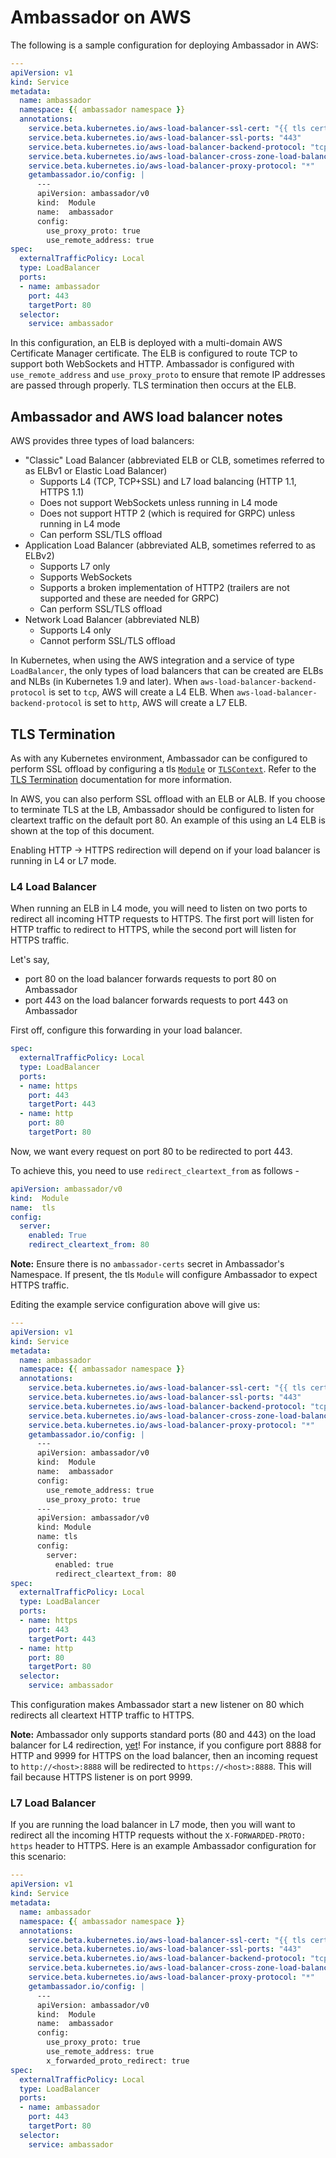 # Ambassador on AWS

The following is a sample configuration for deploying Ambassador in AWS:

```yaml
---
apiVersion: v1
kind: Service
metadata:
  name: ambassador
  namespace: {{ ambassador namespace }}
  annotations:
    service.beta.kubernetes.io/aws-load-balancer-ssl-cert: "{{ tls certificate ARN }}"
    service.beta.kubernetes.io/aws-load-balancer-ssl-ports: "443"
    service.beta.kubernetes.io/aws-load-balancer-backend-protocol: "tcp"
    service.beta.kubernetes.io/aws-load-balancer-cross-zone-load-balancing-enabled: "true"
    service.beta.kubernetes.io/aws-load-balancer-proxy-protocol: "*"
    getambassador.io/config: |
      ---
      apiVersion: ambassador/v0
      kind:  Module
      name:  ambassador
      config:
        use_proxy_proto: true
        use_remote_address: true
spec:
  externalTrafficPolicy: Local
  type: LoadBalancer
  ports:
  - name: ambassador
    port: 443
    targetPort: 80
  selector:
    service: ambassador
```

In this configuration, an ELB is deployed with a multi-domain AWS Certificate Manager certificate. The ELB is configured to route TCP to support both WebSockets and HTTP. Ambassador is configured with `use_remote_address` and `use_proxy_proto` to ensure that remote IP addresses are passed through properly. TLS termination then occurs at the ELB.

## Ambassador and AWS load balancer notes

AWS provides three types of load balancers:

* "Classic" Load Balancer (abbreviated ELB or CLB, sometimes referred to as ELBv1 or Elastic Load Balancer)
  * Supports L4 (TCP, TCP+SSL) and L7 load balancing (HTTP 1.1, HTTPS 1.1)
  * Does not support WebSockets unless running in L4 mode
  * Does not support HTTP 2 (which is required for GRPC) unless running in L4 mode
  * Can perform SSL/TLS offload
* Application Load Balancer (abbreviated ALB, sometimes referred to as ELBv2)
  * Supports L7 only
  * Supports WebSockets
  * Supports a broken implementation of HTTP2 (trailers are not supported and these are needed for GRPC)
  * Can perform SSL/TLS offload
* Network Load Balancer (abbreviated NLB)
  * Supports L4 only
  * Cannot perform SSL/TLS offload

In Kubernetes, when using the AWS integration and a service of type `LoadBalancer`, the only types of load balancers that can be created are ELBs and NLBs (in Kubernetes 1.9 and later). When `aws-load-balancer-backend-protocol` is set to `tcp`, AWS will create a L4 ELB. When `aws-load-balancer-backend-protocol` is set to `http`, AWS will create a L7 ELB.

## TLS Termination

As with any Kubernetes environment, Ambassador can be configured to perform SSL offload by configuring a tls [`Module`](/reference/core/tls) or [`TLSContext`](/user-guide/sni). Refer to the [TLS Termination](/user-guide/tls-termination) documentation for more information. 

In AWS, you can also perform SSL offload with an ELB or ALB. If you choose to terminate TLS at the LB, Ambassador should be configured to listen for cleartext traffic on the default port 80. An example of this using an L4 ELB is shown at the top of this document. 

Enabling HTTP -> HTTPS redirection will depend on if your load balancer is running in L4 or L7 mode.

### L4 Load Balancer

When running an ELB in L4 mode, you will need to listen on two ports to redirect all incoming HTTP requests to HTTPS. The first port will listen for HTTP traffic to redirect to HTTPS, while the second port will listen for HTTPS traffic.

Let's say,
- port 80 on the load balancer forwards requests to port 80 on Ambassador
- port 443 on the load balancer forwards requests to port 443 on Ambassador



First off, configure this forwarding in your load balancer.

```yaml
spec:
  externalTrafficPolicy: Local
  type: LoadBalancer
  ports:
  - name: https
    port: 443
    targetPort: 443
  - name: http
    port: 80
    targetPort: 80
```

Now, we want every request on port 80 to be redirected to port 443.

To achieve this, you need to use `redirect_cleartext_from` as follows -

```yaml
apiVersion: ambassador/v0
kind:  Module
name:  tls
config:
  server:
    enabled: True
    redirect_cleartext_from: 80
```

**Note:** Ensure there is no `ambassador-certs` secret in Ambassador's Namespace. If present, the tls `Module` will configure Ambassador to expect HTTPS traffic.

Editing the example service configuration above will give us:

```yaml
---
apiVersion: v1
kind: Service
metadata:
  name: ambassador
  namespace: {{ ambassador namespace }}
  annotations:
    service.beta.kubernetes.io/aws-load-balancer-ssl-cert: "{{ tls certificate ARN }}"
    service.beta.kubernetes.io/aws-load-balancer-ssl-ports: "443"
    service.beta.kubernetes.io/aws-load-balancer-backend-protocol: "tcp"
    service.beta.kubernetes.io/aws-load-balancer-cross-zone-load-balancing-enabled: "true"
    service.beta.kubernetes.io/aws-load-balancer-proxy-protocol: "*"
    getambassador.io/config: |
      ---
      apiVersion: ambassador/v0
      kind:  Module
      name:  ambassador
      config:
        use_remote_address: true
        use_proxy_proto: true
      ---
      apiVersion: ambassador/v0
      kind: Module
      name: tls
      config:
        server:
          enabled: true
          redirect_cleartext_from: 80
spec:
  externalTrafficPolicy: Local
  type: LoadBalancer
  ports:
  - name: https
    port: 443
    targetPort: 443
  - name: http
    port: 80
    targetPort: 80
  selector:
    service: ambassador
```

This configuration makes Ambassador start a new listener on 80 which redirects all cleartext HTTP traffic to HTTPS.

**Note:** Ambassador only supports standard ports (80 and 443) on the load balancer for L4 redirection, [yet](https://github.com/datawire/ambassador/issues/702)! For instance, if you configure port 8888 for HTTP and 9999 for HTTPS on the load balancer, then an incoming request to `http://<host>:8888` will be redirected to `https://<host>:8888`. This will fail because HTTPS listener is on port 9999.

### L7 Load Balancer

If you are running the load balancer in L7 mode, then you will want to redirect all the incoming HTTP requests without the `X-FORWARDED-PROTO: https` header to HTTPS. Here is an example Ambassador configuration for this scenario:

```yaml
---
apiVersion: v1
kind: Service
metadata:
  name: ambassador
  namespace: {{ ambassador namespace }}
  annotations:
    service.beta.kubernetes.io/aws-load-balancer-ssl-cert: "{{ tls certificate ARN }}"
    service.beta.kubernetes.io/aws-load-balancer-ssl-ports: "443"
    service.beta.kubernetes.io/aws-load-balancer-backend-protocol: "tcp"
    service.beta.kubernetes.io/aws-load-balancer-cross-zone-load-balancing-enabled: "true"
    service.beta.kubernetes.io/aws-load-balancer-proxy-protocol: "*"
    getambassador.io/config: |
      ---
      apiVersion: ambassador/v0
      kind:  Module
      name:  ambassador
      config:
        use_proxy_proto: true
        use_remote_address: true
        x_forwarded_proto_redirect: true
spec:
  externalTrafficPolicy: Local
  type: LoadBalancer
  ports:
  - name: ambassador
    port: 443
    targetPort: 80
  selector:
    service: ambassador
```
